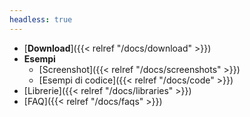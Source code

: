 ```yaml
---
headless: true
---
```

<!--[🇺🇸](/)[🇮🇹](/it/)<!--🇬🇷-->
- [**Download**]({{< relref "/docs/download" >}})
- **Esempi**
  - [Screenshot]({{< relref "/docs/screenshots" >}})
  - [Esempi di codice]({{< relref "/docs/code" >}})
- [Librerie]({{< relref "/docs/libraries" >}})
- [FAQ]({{< relref "/docs/faqs" >}})
